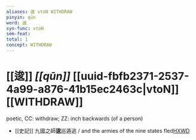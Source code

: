 ```yaml
---
aliases: 逡 vtoN WITHDRAW
pinyin: qūn
word: 逡
syn-func: vtoN
sem-feat: 
total: 1
concept: WITHDRAW 
---
```

# [[逡]] *[[qūn]]*  [[uuid-fbfb2371-2537-4a99-a876-41b15ec2463c|vtoN]] [[WITHDRAW]]
poetic, CC: withdraw; ZZ: inch backwards (of a person)
 - [[史記]] 九國之師**逡**巡遁逃 / and the armies of the nine states fled[HXWD](https://hxwd.org/textview.html?location=KR2a0001_tls_006-324a.40)